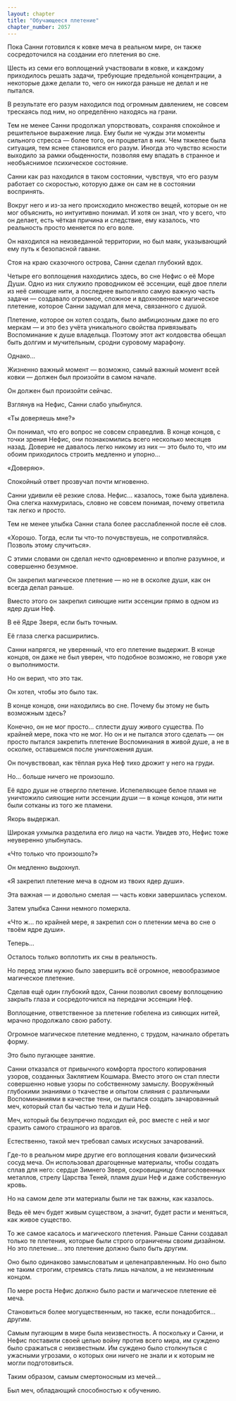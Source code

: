 ```yaml
---
layout: chapter
title: "Обучающееся плетение"
chapter_number: 2057
---
```




Пока Санни готовился к ковке меча в реальном мире, он также сосредоточился на создании его плетения во сне.

Шесть из семи его воплощений участвовали в ковке, и каждому приходилось решать задачи, требующие предельной концентрации, а некоторые даже делали то, чего он никогда раньше не делал и не пытался.

В результате его разум находился под огромным давлением, не совсем трескаясь под ним, но определённо находясь на грани.

Тем не менее Санни продолжал упорствовать, сохраняя спокойное и решительное выражение лица. Ему были не чужды эти моменты сильного стресса — более того, он процветал в них. Чем тяжелее была ситуация, тем яснее становился его разум. Иногда это чувство ясности выходило за рамки обыденности, позволяя ему впадать в странное и необъяснимое психическое состояние.

Санни как раз находился в таком состоянии, чувствуя, что его разум работает со скоростью, которую даже он сам не в состоянии воспринять.

Вокруг него и из-за него происходило множество вещей, которые он не мог объяснить, но интуитивно понимал. И хотя он знал, что у всего, что он делает, есть чёткая причина и следствие, ему казалось, что реальность просто меняется по его воле.

Он находился на неизведанной территории, но был маяк, указывающий ему путь к безопасной гавани.

Стоя на краю сказочного острова, Санни сделал глубокий вдох.

Четыре его воплощения находились здесь, во сне Нефис о её Море Души. Одно из них служило проводником её эссенции, ещё двое плели из неё сияющие нити, а последнее выполняло самую важную часть задачи — создавало огромное, сложное и вдохновенное магическое плетение, которое Санни задумал для меча, связанного с душой.

Плетение, которое он хотел создать, было амбициозным даже по его меркам — и это без учёта уникального свойства привязывать Воспоминание к душе владельца. Поэтому этот акт колдовства обещал быть долгим и мучительным, сродни суровому марафону.

Однако...

Жизненно важный момент — возможно, самый важный момент всей ковки — должен был произойти в самом начале.

Он должен был произойти сейчас.

Взглянув на Нефис, Санни слабо улыбнулся.

«Ты доверяешь мне?»

Он понимал, что его вопрос не совсем справедлив. В конце концов, с точки зрения Нефис, они познакомились всего несколько месяцев назад. Доверие не давалось легко никому из них — это было то, что им обоим приходилось строить медленно и упорно...

«Доверяю».

Спокойный ответ прозвучал почти мгновенно.

Санни удивили её резкие слова. Нефис... казалось, тоже была удивлена. Она слегка нахмурилась, словно не совсем понимая, почему ответила так легко и просто.

Тем не менее улыбка Санни стала более расслабленной после её слов.

«Хорошо. Тогда, если ты что-то почувствуешь, не сопротивляйся. Позволь этому случиться».

С этими словами он сделал нечто одновременно и вполне разумное, и совершенно безумное.

Он закрепил магическое плетение — но не в осколке души, как он всегда делал раньше.

Вместо этого он закрепил сияющие нити эссенции прямо в одном из ядер души Неф.

В её Ядре Зверя, если быть точным.

Её глаза слегка расширились.

Санни напрягся, не уверенный, что его плетение выдержит. В конце концов, он даже не был уверен, что подобное возможно, не говоря уже о выполнимости.

Но он верил, что это так.

Он хотел, чтобы это было так.

В конце концов, они находились во сне. Почему бы этому не быть возможным здесь?

Конечно, он не мог просто... сплести душу живого существа. По крайней мере, пока что не мог. Но он и не пытался этого сделать — он просто пытался закрепить плетение Воспоминания в живой душе, а не в осколке, оставшемся после уничтожения души.

Он почувствовал, как тёплая рука Неф тихо дрожит у него на груди.

Но... больше ничего не произошло.

Её ядро души не отвергло плетение. Испепеляющее белое пламя не уничтожило сияющие нити эссенции души — в конце концов, эти нити были сотканы из того же пламени.

Якорь выдержал.

Широкая ухмылка разделила его лицо на части. Увидев это, Нефис тоже неуверенно улыбнулась.

«Что только что произошло?»

Он медленно выдохнул.

«Я закрепил плетение меча в одном из твоих ядер души».

Эта важная — и довольно смелая — часть ковки завершилась успехом.

Затем улыбка Санни немного померкла.

«Что ж... по крайней мере, я закрепил сон о плетении меча во сне о твоём ядре души».

Теперь...

Осталось только воплотить их сны в реальность.

Но перед этим нужно было завершить всё огромное, невообразимое магическое плетение.

Сделав ещё один глубокий вдох, Санни позволил своему воплощению закрыть глаза и сосредоточился на передачи эссенции Неф.

Воплощение, ответственное за плетение гобелена из сияющих нитей, мрачно продолжало свою работу.

Огромное магическое плетение медленно, с трудом, начинало обретать форму.

Это было пугающее занятие.

Санни отказался от привычного комфорта простого копирования узоров, созданных Заклятием Кошмара. Вместо этого он стал плести совершенно новые узоры по собственному замыслу. Вооружённый глубокими знаниями о ткачестве и опытом слияния с различными Воспоминаниями в качестве тени, он пытался создать зачарованный меч, который стал бы частью тела и души Неф.

Меч, который бы безупречно подходил ей, рос вместе с ней и мог сразить самого страшного из врагов.

Естественно, такой меч требовал самых искусных зачарований.

Где-то в реальном мире другие его воплощения ковали физический сосуд меча. Он использовал драгоценные материалы, чтобы создать сплав для него: сердце Зимнего Зверя, сокровищницу благословенных металлов, стрелу Царства Теней, пламя души Неф и даже собственную кровь.

Но на самом деле эти материалы были не так важны, как казалось.

Ведь её меч будет живым существом, а значит, будет расти и меняться, как живое существо.

То же самое касалось и магического плетения. Раньше Санни создавал только те плетения, которые были строго ограничены своим дизайном. Но это плетение... это плетение должно было быть другим.

Оно было одинаково замысловатым и целенаправленным. Но оно было не таким строгим, стремясь стать лишь началом, а не неизменным концом.

По мере роста Нефис должно было расти и магическое плетение её меча.

Становиться более могущественным, но также, если понадобится... другим.

Самым пугающим в мире была неизвестность. А поскольку и Санни, и Нефис поставили своей целью войну против всего мира, им суждено было сражаться с неизвестным. Им суждено было столкнуться с ужасными угрозами, о которых они ничего не знали и к которым не могли подготовиться.

Таким образом, самым смертоносным из мечей...

Был меч, обладающий способностью к обучению.

